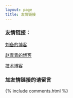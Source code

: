 ```yaml
---
layout: page
title: 友情链接
---
```


### 友情链接：

<!-- [止戈](http://www.wjgbaby.com) -->

[刘备的博客](https://www.jianshu.com/u/18504804ec36)

[赵青青的博客](http://www.cnblogs.com/zhaoqingqing)

[技术博客](https://www.d1blog.com/)

### 加友情链接的请留言

{% include comments.html %}
